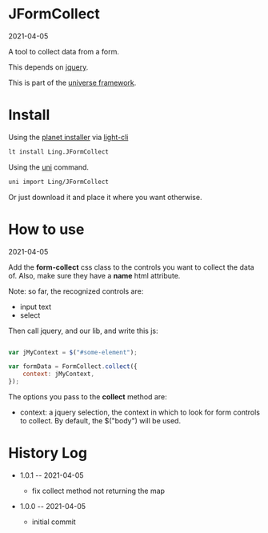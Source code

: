 JFormCollect
===========
2021-04-05



A tool to collect data from a form.

This depends on [jquery](https://jquery.com/).


This is part of the [universe framework](https://github.com/karayabin/universe-snapshot).


Install
==========

Using the [planet installer](https://github.com/lingtalfi/Light_PlanetInstaller) via [light-cli](https://github.com/lingtalfi/Light_Cli)
```bash
lt install Ling.JFormCollect
```

Using the [uni](https://github.com/lingtalfi/universe-naive-importer) command.
```bash
uni import Ling/JFormCollect
```

Or just download it and place it where you want otherwise.





How to use
===========
2021-04-05


Add the **form-collect** css class to the controls you want to collect the data of.
Also, make sure they have a **name** html attribute.

Note: so far, the recognized controls are:

- input text
- select



Then call jquery, and our lib, and write this js:

```js 

var jMyContext = $("#some-element");

var formData = FormCollect.collect({
    context: jMyContext,
});

```


The options you pass to the **collect** method are:


- context: a jquery selection, the context in which to look for form controls to collect.
    By default, the $("body") will be used.








History Log
=============

- 1.0.1 -- 2021-04-05

    - fix collect method not returning the map
    
- 1.0.0 -- 2021-04-05

    - initial commit